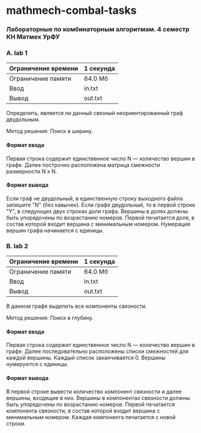 # mathmech-combal-tasks
### Лабораторные по комбинаторным алгоритмам. 4 семестр КН Матмех УрФУ

### A. lab 1
|Ограничение времени|1 секунда|
|-|-|
Ограничение памяти|64.0 Мб
Ввод|in.txt
Вывод|out.txt

Определить, является ли данный связный неориентированный граф двудольным.

Метод решения: Поиск в ширину.

#### Формат ввода
Первая строка содержит единственное число N — количество вершин в графе. Далее построчно расположена матрица смежности размерности N x N.

#### Формат вывода
Если граф не двудольный, в единственную строку выходного файла запишите "N" (без кавычек). Если графе двудольный, то в первой строке "Y", в следующих двух строках доли графа. Вершины в долях должны быть упорядочены по возрастанию номеров. Первой печатается доля, в состав которой входит вершина с минимальным номером. Нумерация вершин графа начинается с единицы.

### B. lab 2
|Ограничение времени|1 секунда|
|-|-|
Ограничение памяти|64.0 Мб
Ввод|in.txt
Вывод|out.txt

В данном графе выделить все компоненты связности.

Метод решения: Поиск в глубину.

#### Формат ввода
Первая строка содержит единственное число N — количество вершин в графе. Далее последовательно расположены списки смежностей для каждой вершины. Каждый список заканчивается 0. Вершины нумеруются с единицы.

#### Формат вывода
В первой строке вывести количество компонент связности и далее вершины, входящие в них. Вершины в компонентах связности должны быть упорядочены по возрастанию номеров. Первой печатается компонента связности, в состав которой входит вершина с минимальным номером. Каждая компонента печатается с новой строки.
